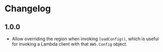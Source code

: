 # Changelog

## 1.0.0

- Allow overriding the region when invoking `loadConfig()`, which is useful
  for invoking a Lambda client with that `AWS.Config` object.
